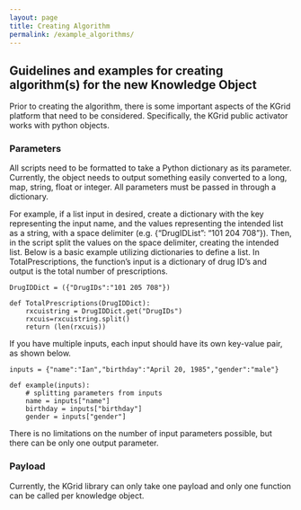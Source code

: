 ```yaml
---
layout: page
title: Creating Algorithm
permalink: /example_algorithms/
---
```

## Guidelines and examples for creating algorithm\(s\) for the new Knowledge Object

Prior to creating the algorithm, there is some important aspects of the KGrid platform that need to be considered. Specifically, the KGrid public activator works with python objects.

### Parameters

All scripts need to be formatted to take a Python dictionary as its parameter. Currently, the object needs to output something easily converted to a long, map, string, float or integer. All parameters must be passed in through a dictionary.

For example, if a list input in desired, create a dictionary with the key representing the input name, and the values representing the intended list as a string, with a space delimiter \(e.g. {“DrugIDList”: “101 204 708”}\). Then, in the script split the values on the space delimiter, creating the intended list. Below is a basic example utilizing dictionaries to define a list. In TotalPrescriptions, the function’s input is a dictionary of drug ID’s and output is the total number of prescriptions.

```
DrugIDDict = ({"DrugIDs":"101 205 708"})

def TotalPrescriptions(DrugIDDict):
    rxcuistring = DrugIDDict.get("DrugIDs")
    rxcuis=rxcuistring.split()
    return (len(rxcuis))
```

If you have multiple inputs, each input should have its own key-value pair, as shown below.

```
inputs = {"name":"Ian","birthday":"April 20, 1985","gender":"male"}

def example(inputs):
    # splitting parameters from inputs
    name = inputs["name"]
    birthday = inputs["birthday"]
    gender = inputs["gender"]
```

There is no limitations on the number of input parameters possible, but there can be only one output parameter.

### Payload

Currently, the KGrid library can only take one payload and only one function can be called per knowledge object.
